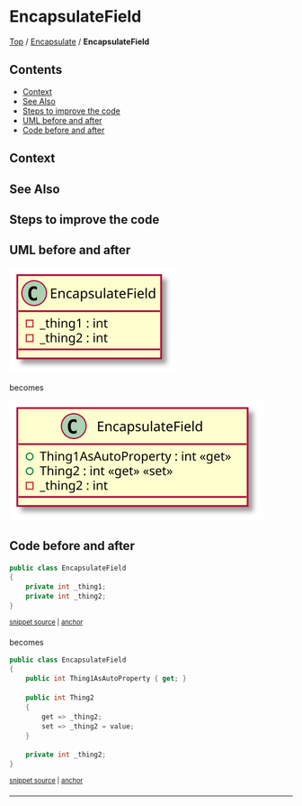 <!--
GENERATED FILE - DO NOT EDIT
This file was generated by [MarkdownSnippets](https://github.com/SimonCropp/MarkdownSnippets).
Source File: /docs/Encapsulate/mdsource/EncapsulateField.source.md
To change this file edit the source file and then execute ./run_markdown_templates.sh.
-->

# EncapsulateField

[Top](../) / [Encapsulate](.) / **EncapsulateField**

<!-- toc -->
## Contents

  * [Context](#context)
  * [See Also](#see-also)
  * [Steps to improve the code <!-- endInclude -->](#steps-to-improve-the-code----endinclude---)
  * [UML before and after](#uml-before-and-after)
  * [Code before and after](#code-before-and-after)<!-- endToc -->

 <!-- include: EncapsulateField.description. path: /RefactoringSamples/Before/Encapsulate/EncapsulateField.description.include.md -->
## Context

## See Also

## Steps to improve the code <!-- endInclude -->

## UML before and after

![EncapsulateField - Before](../../uml/Before/Encapsulate/EncapsulateField.svg?raw=true)

becomes

![EncapsulateField - After](../../uml/After/Encapsulate/EncapsulateField.svg?raw=true)

## Code before and after

<!-- snippet: EncapsulateField-Before -->
<a id='snippet-encapsulatefield-before'></a>
```cs
public class EncapsulateField
{
    private int _thing1;
    private int _thing2;
}
```
<sup><a href='/RefactoringSamples/Before/Encapsulate/EncapsulateField.cs#L3-L9' title='Snippet source file'>snippet source</a> | <a href='#snippet-encapsulatefield-before' title='Start of snippet'>anchor</a></sup>
<!-- endSnippet -->

becomes

<!-- snippet: EncapsulateField-After -->
<a id='snippet-encapsulatefield-after'></a>
```cs
public class EncapsulateField
{
    public int Thing1AsAutoProperty { get; }

    public int Thing2
    {
        get => _thing2;
        set => _thing2 = value;
    }

    private int _thing2;
}
```
<sup><a href='/RefactoringSamples/After/Encapsulate/EncapsulateField.cs#L3-L16' title='Snippet source file'>snippet source</a> | <a href='#snippet-encapsulatefield-after' title='Start of snippet'>anchor</a></sup>
<!-- endSnippet -->

-----

